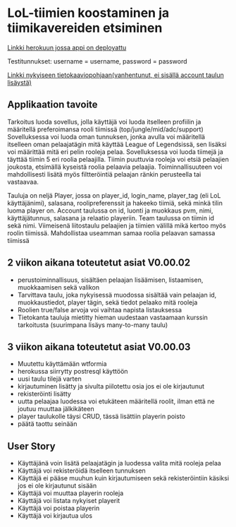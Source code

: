 <h1> LoL-tiimien koostaminen ja tiimikavereiden etsiminen </h1>
  
  [Linkki herokuun jossa appi on deployattu](https://tsohateambuilder.herokuapp.com)  
  
  Testitunnukset: username = username, password = password
    
  [Linkki nykyiseen tietokaaviopohjaan(vanhentunut, ei sisällä account taulun lisäystä)](https://github.com/EgoTastic/tsoha-lolteam/blob/master/documentation/Tietokantakaavio%20v2.pdf)
  
  <h2>Applikaation tavoite</h2>
  
<p> Tarkoitus luoda sovellus, jolla käyttäjä voi luoda itselleen profiilin ja määritellä preferoimansa rooli tiimissä (top/jungle/mid/adc/support)  
Sovelluksessa voi luoda oman tunnuksen, jonka avulla voi määritellä itselleen oman pelaajatägin mitä käyttää League of Legendsissä, sen lisäksi voi määrittää mitä eri pelin rooleja pelaa. Sovelluksessa voi luoda tiimejä ja täyttää tiimin 5 eri roolia pelaajilla. Tiimin puuttuvia rooleja voi etsiä pelaajien joukosta, etsimällä kyseistä roolia pelaavia pelaajia. Toiminnallisuuteen voi mahdollisesti lisätä myös filtteröintiä pelaajan ränkin perusteella tai vastaavaa.  
  
  
  Tauluja on neljä Player, jossa on player_id, login_name, player_tag (eli LoL käyttäjänimi), salasana, roolipreferenssit ja hakeeko tiimiä, sekä minkä tilin luoma player on. Account taulussa on id, luonti ja muokkaus pvm, nimi, käyttäjätunnus, salasana ja relaatio playeriin. Team taulussa on tiimin id sekä nimi. Viimeisenä liitostaulu pelaajien ja tiimien välillä mikä kertoo myös roolin tiimissä. Mahdollistaa useamman samaa roolia pelaavan samassa tiimissä</p>

<h2>2 viikon aikana toteutetut asiat V0.00.02</h2>
<ul>
<li>perustoiminnallisuus, sisältäen pelaajan lisäämisen, listaamisen, muokkaamisen sekä valikon</li>
<li>Tarvittava taulu, joka nykyisessä muodossa sisältää vain pelaajan id, muokkaustiedot, player tägin, sekä tiedot pelaako mitä rooleja</li>
<li>Roolien true/false arvoja voi vaihtaa napista listauksessa</li>
<li>Tietokanta tauluja mietitty hieman uudestaan vastaamaan kurssin tarkoitusta (suurimpana lisäys many-to-many taulu)</li>
</ul>

<h2>3 viikon aikana toteutetut asiat V0.00.03</h2>
<ul>
  <li>Muutettu käyttämään wtformia</li>
  <li>herokussa siirrytty postresql käyttöön</li>
  <li>uusi taulu tilejä varten</li>
  <li>kirjautuminen lisätty ja sivulta piilotettu osia jos ei ole kirjautunut</li>
  <li>rekisteröinti lisätty</li>
  <li>uutta pelaajaa luodessa voi etukäteen määritellä roolit, ilman että ne joutuu muuttaa jälkikäteen</li>
  <li>player taulukolle täysi CRUD, tässä lisättiin playerin poisto</li>
  <li>päätä taottu seinään</li>
</ul>
  
<h2>User Story</h2>
<ul>
<li>Käyttäjänä voin lisätä pelaajatägin ja luodessa valita mitä rooleja pelaa</li>
<li>Käyttäjä voi rekisteröidä itselleen tunnuksen</li>
<li>Käyttäjä ei pääse muuhun kuin kirjautumiseen sekä rekisteröintiin käsiksi jos ei ole kirjautunut sisään</li>
<li>Käyttäjä voi muuttaa playerin rooleja</li>
<li>Käyttäjä voi listata nykyiset playerit</li>
<li>Käyttäjä voi poistaa playerin</li>
<li>Käyttäjä voi kirjautua ulos</li>
<ul>
